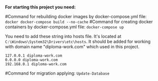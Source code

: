 **For starting this project you need:**

#Command for rebuilding docker images by docker-compose.yml file: `docker docker-compose build --no-cache`
#Command for creating docker containers by docker-compose.yml file: `docker-compose up`

You need to add these string into hosts file. It's located at `C:\Windows\System32\Drivers\etc\hosts`.
It should be added for working with domain name "diploma-work.com" which used in this project.

```
127.0.0.1 diploma-work.com
0.0.0.0 diploma-work.com
192.168.0.1 diploma-work.com
```

#Command for migration applying: `Update-Database`
